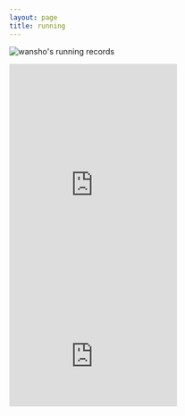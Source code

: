 ```yaml
---
layout: page
title: running
---
```




![wansho's running records](http://running.wansho.top/renderer)

<iframe height='454' width='300' frameborder='0' allowtransparency='true' scrolling='no' src='https://www.strava.com/athletes/71335350/latest-rides/746ff154b3c42f39ea178d8f9de47f10a3a2d0b1'></iframe>

<iframe height='160' width='300' frameborder='0' allowtransparency='true' scrolling='no' src='https://www.strava.com/athletes/71335350/activity-summary/746ff154b3c42f39ea178d8f9de47f10a3a2d0b1'></iframe>
